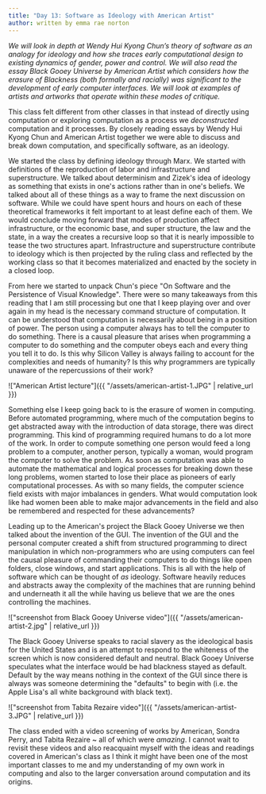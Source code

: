 ```yaml
---
title: "Day 13: Software as Ideology with American Artist"
author: written by emma rae norton
---
```


_We will look in depth at Wendy Hui Kyong Chun’s theory of software as an analogy for ideology and how she traces early computational design to existing dynamics of gender, power and control. We will also read the essay Black Gooey Universe by American Artist which considers how the erasure of Blackness (both formally and racially) was significant to the development of early computer interfaces. We will look at examples of artists and artworks that operate within these modes of critique._

This class felt different from other classes in that instead of directly using computation or exploring computation as a process we _deconstructed_ computation and it processes. By closely reading essays by Wendy Hui Kyong Chun and American Artist together we were able to discuss and break down computation, and specifically software, as an ideology.

We started the class by defining ideology through Marx. We started with definitions of the reproduction of labor and infrastructure and superstructure. We talked about determinism and Zizek's idea of ideology as something that exists in one's actions rather than in one's beliefs. We talked about all of these things as a way to frame the next discussion on software. While we could have spent hours and hours on each of these theoretical frameworks it felt important to at least define each of them. We would conclude moving forward that modes of production affect infrastructure, or the economic base, and super structure, the law and the state, in a way the creates a recursive loop so that it is nearly impossible to tease the two structures apart. Infrastructure and superstructure contribute to ideology which is then projected by the ruling class and reflected by the working class so that it becomes materialized and enacted by the society in a closed loop.

From here we started to unpack Chun's piece "On Software and the Persistence of Visual Knowledge". There were so many takeaways from this reading that I am still processing but one that I keep playing over and over again in my head is the necessary command structure of computation. It can be understood that computation is necessarily about being in a position of power. The person using a computer always has to tell the computer to do something. There is a causal pleasure that arises when programming a computer to do something and the computer obeys each and every thing you tell it to do. Is this why Silicon Valley is always failing to account for the complexities and needs of humanity? Is this why programmers are typically unaware of the repercussions of their work?

!["American Artist lecture"]({{ "/assets/american-artist-1.JPG" | relative_url }})

Something else I keep going back to is the erasure of women in computing. Before automated programming, where much of the computation begins to get abstracted away with the introduction of data storage, there was direct programming. This kind of programming required humans to do a lot more of the work. In order to compute something one person would feed a long problem to a computer, another person, typically a woman, would program the computer to solve the problem. As soon as computation was able to automate the mathematical and logical processes for breaking down these long problems, women started to lose their place as pioneers of early computational processes. As with so many fields, the computer science field exists with major imbalances in genders. What would computation look like had women been able to make major advancements in the field and also be remembered and respected for these advancements?

Leading up to the American's project the Black Gooey Universe we then talked about the invention of the GUI. The invention of the GUI and the personal computer created a shift from structured programming to direct manipulation in which non-programmers who are using computers can feel the causal pleasure of commanding their computers to do things like open folders, close windows, and start applications. This is all with the help of software which can be thought of *as* ideology. Software heavily reduces and abstracts away the complexity of the machines that are running behind and underneath it all the while having us believe that we are the ones controlling the machines.

!["screenshot from Black Gooey Universe video"]({{ "/assets/american-artist-2.jpg" | relative_url }})

The Black Gooey Universe speaks to racial slavery as the ideological basis for the United States and is an attempt to respond to the whiteness of the screen which is now considered default and neutral. Black Gooey Universe speculates what the interface would be had blackness stayed as default. Default by the way means nothing in the context of the GUI since there is always was someone determining the "defaults" to begin with (i.e. the Apple Lisa's all white background with black text).

!["screenshot from Tabita Rezaire video"]({{ "/assets/american-artist-3.JPG" | relative_url }})

The class ended with a video screening of works by American, Sondra Perry, and Tabita Rezaire ~ all of which were *amazing*. I cannot wait to revisit these videos and also reacquaint myself with the ideas and readings covered in American's class as I think it might have been one of the most important classes to me and my understanding of my own work in computing and also to the larger conversation around computation and its origins.
